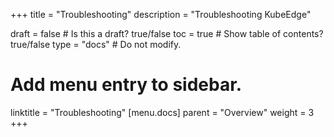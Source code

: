 +++
title = "Troubleshooting"
description = "Troubleshooting KubeEdge"

draft = false  # Is this a draft? true/false
toc = true  # Show table of contents? true/false
type = "docs"  # Do not modify.

# Add menu entry to sidebar.
linktitle = "Troubleshooting"
[menu.docs]
  parent = "Overview"
  weight = 3
+++
